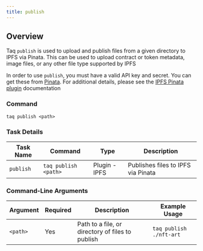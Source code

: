 ```yaml
---
title: publish
---
```


## Overview

Taq `publish` is used to upload and publish files from a given directory to IPFS via Pinata. This can be used to upload contract or token metadata, image files, or any other file type supported by IPFS

In order to use `publish`, you must have a valid API key and secret. You can get these from [Pinata](https://pinata.cloud/dashboard/api). For additional details, please see the [IPFS Pinata plugin](/docs/plugins/plugin-ipfs-pinata) documentation

### Command

```shell
taq publish <path> 
```

### Task Details
 
| Task Name         | Command                       | Type           | Description                        | 
| ----------------- | ----------------------------- | -------------- | ---------------------------------- |
| `publish`         | `taq publish <path>`          | Plugin - IPFS  | Publishes files to IPFS via Pinata |

### Command-Line Arguments

| Argument       | Required | Description                                      | Example Usage                                        |
| -------------- | -------- | ------------------------------------------------ | ---------------------------------------------------- |
| `<path>`       | Yes      | Path to a file, or directory of files to publish | `taq publish ./nft-art`                              |

